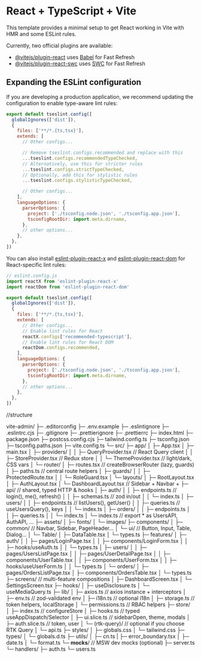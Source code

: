 # React + TypeScript + Vite

This template provides a minimal setup to get React working in Vite with HMR and some ESLint rules.

Currently, two official plugins are available:

- [@vitejs/plugin-react](https://github.com/vitejs/vite-plugin-react/blob/main/packages/plugin-react) uses [Babel](https://babeljs.io/) for Fast Refresh
- [@vitejs/plugin-react-swc](https://github.com/vitejs/vite-plugin-react/blob/main/packages/plugin-react-swc) uses [SWC](https://swc.rs/) for Fast Refresh

## Expanding the ESLint configuration

If you are developing a production application, we recommend updating the configuration to enable type-aware lint rules:

```js
export default tseslint.config([
  globalIgnores(['dist']),
  {
    files: ['**/*.{ts,tsx}'],
    extends: [
      // Other configs...

      // Remove tseslint.configs.recommended and replace with this
      ...tseslint.configs.recommendedTypeChecked,
      // Alternatively, use this for stricter rules
      ...tseslint.configs.strictTypeChecked,
      // Optionally, add this for stylistic rules
      ...tseslint.configs.stylisticTypeChecked,

      // Other configs...
    ],
    languageOptions: {
      parserOptions: {
        project: ['./tsconfig.node.json', './tsconfig.app.json'],
        tsconfigRootDir: import.meta.dirname,
      },
      // other options...
    },
  },
])
```

You can also install [eslint-plugin-react-x](https://github.com/Rel1cx/eslint-react/tree/main/packages/plugins/eslint-plugin-react-x) and [eslint-plugin-react-dom](https://github.com/Rel1cx/eslint-react/tree/main/packages/plugins/eslint-plugin-react-dom) for React-specific lint rules:

```js
// eslint.config.js
import reactX from 'eslint-plugin-react-x'
import reactDom from 'eslint-plugin-react-dom'

export default tseslint.config([
  globalIgnores(['dist']),
  {
    files: ['**/*.{ts,tsx}'],
    extends: [
      // Other configs...
      // Enable lint rules for React
      reactX.configs['recommended-typescript'],
      // Enable lint rules for React DOM
      reactDom.configs.recommended,
    ],
    languageOptions: {
      parserOptions: {
        project: ['./tsconfig.node.json', './tsconfig.app.json'],
        tsconfigRootDir: import.meta.dirname,
      },
      // other options...
    },
  },
])
```
//structure

vite-admin/
├─ .editorconfig
├─ .env.example
├─ .eslintignore
├─ .eslintrc.cjs
├─ .gitignore
├─ .prettierignore
├─ .prettierrc
├─ index.html
├─ package.json
├─ postcss.config.cjs
├─ tailwind.config.ts
├─ tsconfig.json
├─ tsconfig.paths.json
├─ vite.config.ts
└─ src/
   ├─ app/
   │  ├─ App.tsx
   │  ├─ main.tsx
   │  ├─ providers/
   │  │  ├─ QueryProvider.tsx        // React Query client
   │  │  ├─ StoreProvider.tsx        // Redux store
   │  │  └─ ThemeProvider.tsx        // light/dark, CSS vars
   │  └─ router/
   │     ├─ routes.tsx               // createBrowserRouter (lazy, guards)
   │     ├─ paths.ts                 // central route helpers
   │     ├─ guards/
   │     │  ├─ ProtectedRoute.tsx
   │     │  └─ RoleGuard.tsx
   │     └─ layouts/
   │        ├─ RootLayout.tsx
   │        ├─ AuthLayout.tsx
   │        └─ DashboardLayout.tsx   // Sidebar + Navbar + <Outlet/>
   ├─ api/                            // shared, typed HTTP & hooks
   │  ├─ auth/
   │  │  ├─ endpoints.ts             // login(), me(), refresh()
   │  │  ├─ schemas.ts               // zod in/out
   │  │  └─ index.ts
   │  ├─ users/
   │  │  ├─ endpoints.ts             // listUsers(), getUser()
   │  │  ├─ queries.ts               // useUsersQuery(), keys
   │  │  └─ index.ts
   │  ├─ orders/
   │  │  ├─ endpoints.ts
   │  │  ├─ queries.ts
   │  │  └─ index.ts
   │  └─ index.ts                     // export * as UsersAPI, AuthAPI, …
   ├─ assets/
   │  ├─ fonts/
   │  └─ images/
   ├─ components/
   │  ├─ common/                      // Navbar, Sidebar, PageHeader…
   │  └─ ui/                          // Button, Input, Table, Dialog…
   │     └─ Table/
   │        ├─ DataTable.tsx
   │        └─ types.ts
   ├─ features/
   │  ├─ auth/
   │  │  ├─ pages/LoginPage.tsx
   │  │  ├─ components/LoginForm.tsx
   │  │  ├─ hooks/useAuth.ts
   │  │  └─ types.ts
   │  ├─ users/
   │  │  ├─ pages/UsersListPage.tsx
   │  │  ├─ pages/UserDetailPage.tsx
   │  │  ├─ components/UserTable.tsx
   │  │  ├─ components/UserForm.tsx
   │  │  ├─ hooks/useUserForm.ts
   │  │  └─ types.ts
   │  └─ orders/
   │     ├─ pages/OrdersListPage.tsx
   │     ├─ components/OrdersTable.tsx
   │     └─ types.ts
   ├─ screens/                         // multi-feature compositions
   │  ├─ DashboardScreen.tsx
   │  └─ SettingsScreen.tsx
   ├─ hooks/
   │  ├─ useDisclosure.ts
   │  └─ useMediaQuery.ts
   ├─ lib/
   │  ├─ axios.ts                      // axios instance + interceptors
   │  ├─ env.ts                        // zod-validated env
   │  ├─ i18n.ts                       // optional i18n
   │  ├─ storage.ts                    // token helpers, localStorage
   │  └─ permissions.ts                // RBAC helpers
   ├─ store/
   │  ├─ index.ts                      // configureStore
   │  ├─ hooks.ts                      // typed useAppDispatch/Selector
   │  ├─ ui.slice.ts                   // sidebarOpen, theme, modals
   │  ├─ auth.slice.ts                 // token, user
   │  └─ (rtk-query)/                  // optional if you choose RTK Query
   │     └─ api.ts
   ├─ styles/
   │  ├─ globals.css
   │  └─ tailwind.css
   ├─ types/
   │  └─ globals.d.ts
   ├─ utils/
   │  ├─ cn.ts
   |  ├─ error_boundary.tsx
   │  ├─ date.ts
   │  └─ format.ts
   └─ __mocks__/                       // MSW dev mocks (optional)
      ├─ server.ts
      └─ handlers/
         ├─ auth.ts
         └─ users.ts
